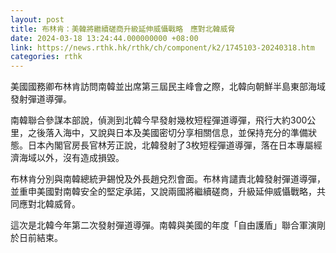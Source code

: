 ```yaml
---
layout: post
title: 布林肯：美韓將繼續磋商升級延伸威懾戰略　應對北韓威脅
date: 2024-03-18 13:24:44.000000000 +08:00
link: https://news.rthk.hk/rthk/ch/component/k2/1745103-20240318.htm
categories: rthk
---
```


美國國務卿布林肯訪問南韓並出席第三屆民主峰會之際，北韓向朝鮮半島東部海域發射彈道導彈。

南韓聯合參謀本部說，偵測到北韓今早發射幾枚短程彈道導彈，飛行大約300公里，之後落入海中，又說與日本及美國密切分享相關信息，並保持充分的準備狀態。日本內閣官房長官林芳正說，北韓發射了3枚短程彈道導彈，落在日本專屬經濟海域以外，沒有造成損毀。

布林肯分別與南韓總統尹錫悅及外長趙兌烈會面。布林肯譴責北韓發射彈道導彈，並重申美國對南韓安全的堅定承諾，又說兩國將繼續磋商，升級延伸威懾戰略，共同應對北韓威脅。

這次是北韓今年第二次發射彈道導彈。南韓與美國的年度「自由護盾」聯合軍演剛於日前結束。
